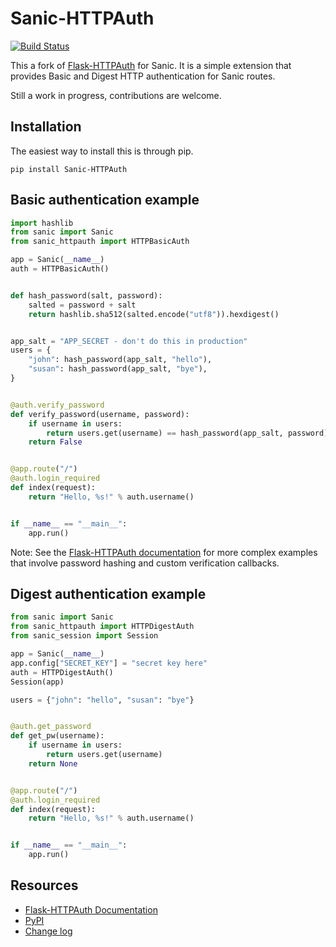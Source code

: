 Sanic-HTTPAuth
==============

[![Build Status](https://travis-ci.org/miguelgrinberg/Flask-HTTPAuth.png?branch=master)](https://travis-ci.org/miguelgrinberg/Flask-HTTPAuth)

This a fork of [Flask-HTTPAuth](https://github.com/miguelgrinberg/Flask-HTTPAuth) for Sanic. It is a simple extension that provides Basic and Digest HTTP authentication for Sanic routes.

Still a work in progress, contributions are welcome.

Installation
------------
The easiest way to install this is through pip.
```
pip install Sanic-HTTPAuth
```

Basic authentication example
----------------------------

```python
import hashlib
from sanic import Sanic
from sanic_httpauth import HTTPBasicAuth

app = Sanic(__name__)
auth = HTTPBasicAuth()


def hash_password(salt, password):
    salted = password + salt
    return hashlib.sha512(salted.encode("utf8")).hexdigest()


app_salt = "APP_SECRET - don't do this in production"
users = {
    "john": hash_password(app_salt, "hello"),
    "susan": hash_password(app_salt, "bye"),
}


@auth.verify_password
def verify_password(username, password):
    if username in users:
        return users.get(username) == hash_password(app_salt, password)
    return False


@app.route("/")
@auth.login_required
def index(request):
    return "Hello, %s!" % auth.username()


if __name__ == "__main__":
    app.run()
```

Note: See the [Flask-HTTPAuth documentation](http://pythonhosted.org/Flask-HTTPAuth) for more complex examples that involve password hashing and custom verification callbacks.

Digest authentication example
-----------------------------

```python
from sanic import Sanic
from sanic_httpauth import HTTPDigestAuth
from sanic_session import Session

app = Sanic(__name__)
app.config["SECRET_KEY"] = "secret key here"
auth = HTTPDigestAuth()
Session(app)

users = {"john": "hello", "susan": "bye"}


@auth.get_password
def get_pw(username):
    if username in users:
        return users.get(username)
    return None


@app.route("/")
@auth.login_required
def index(request):
    return "Hello, %s!" % auth.username()


if __name__ == "__main__":
    app.run()
```

Resources
---------

- [Flask-HTTPAuth Documentation](http://flask-httpauth.readthedocs.io/en/latest/)
- [PyPI](https://pypi.org/project/Sanic-HTTPAuth)
- [Change log](https://github.com/MihaiBalint/Sanic-HTTPAuth/blob/master/CHANGES.md)
